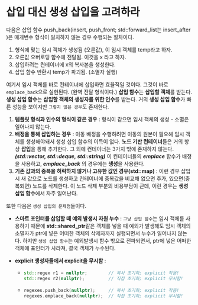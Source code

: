 # 삽입 대신 생성 삽입을 고려하라

다음은 삽입 함수 push_back(insert, push_front; std::forward_list는 insert_after )은 매개변수 형식이 일치하지 않는 경우 수행되는 절차이다.

1. 형식에 맞는 임시 객체가 생성됨 (오른값), 이 임시 객체를 temp라고 하자.
2. 오른값 오버로딩 함수에 전달됨. 이것을 x 라고 하자. 
3. 삽입하려는 컨테이너에 x의 복사본을 생성한다.
4. 삽입 함수 반환시 temp가 파괴됨. (소멸자 실행)

여기서 임시 객체를 바로 컨테이너에 삽입하면 효율적일 것이다. 그것이 바로 `emplace_back`으로 실현된다. (완벽 전달 형식이다.) **삽입 함수**는 **삽입할 객체**를 받는다. **생성 삽입 함수**는 **삽입할 객체의 생성자를 위한 인수**를 받는다. 거의 **생성 삽입 함수**가 빠른 성능을 보이지만 `그렇지 않은 경우`도 존재한다.

1. **템플릿 형식과 인수의 형식이 같은 경우** : 형식이 같으면 임시 객체의 생성 - 소멸은 일어나지 않는다.
2.  **배정을 통해 삽입하는 경우** : 이동 배정을 수행하려면 이동의 원본이 필요해 임시 객체를 생성해야돼서 생성 삽입 함수의 이득이 없다. **노드 기반 컨테이너**들은 거의 항상 **삽입**을 통해 추가한다. 그 외에 컨테이너는 3가지 밖에 존재하지 않는다. ***(std::vector, std::deque, std::string)*** 이 컨테이너들의 ***emplace*** 함수가 배정을 사용하고, ***emplace_back*** 의 경우에는 **생성**을 사용한다. 
3. **기존 값과의 중복을 허락하지 않거나 고유한 값인 경우(std::map)** : 이런 경우 삽입시 새 값으로 노드를 생성하고  컨테이너에 중복값을 비교해 없으면 추가, 있으면(중복되면) 노드를 삭제한다. 이 노드 삭제 부분의 비용부담이 큰데, 이런 경우는 **생성 삽입 함수**에서 자주 일어난다.

또한 다음은 `생성 삽입의 문제점`들이다.

- **스마트 포인터를 삽입할 때 예외 발생시 자원 누수** : `그냥 삽입 함수`는 임시 객체를 사용하기 때문에 **std::shared_ptr**같은 객체를 넣을 때 예외가 발생해도 임시 객체의 소멸자가 ptr에 넣은 어떠한 객체의 삭제자까지 실행되면서 누수가 일어나지 않는다. 하지만 `생성 삽입 함수`는 예외발생시 함수 밖으로 전파되면서, ptr에 넣은 어떠한 객체에 포인터가 사라져, 결국 객체가 누수된다.

- **explicit 생성자들에서 explicit을 무시함** : 

  - ```c++
    std::regex r1 = nullptr;		// 복사 초기화; explicit 작용!
    std::regex r2(nullptr);			// 직접 초기화; explicit 무시함!
    ```

  - ```c++
    regexes.push_back(nullptr);		// 복사 초기화; explicit 작용!
    regexes.emplace_back(nullptr);	// 직접 초기화; explicit 무시함!
    ```

